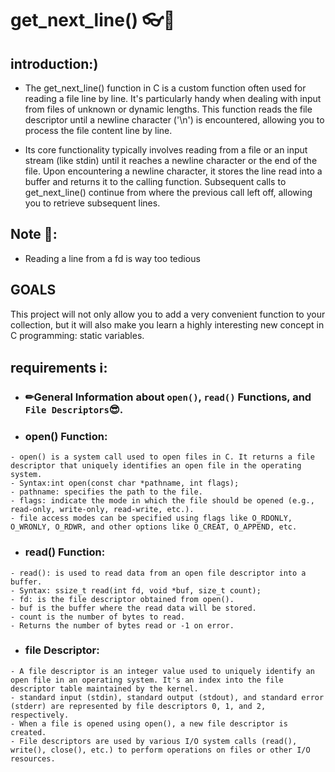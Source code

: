 # get_next_line() 👓📁

## introduction:)

- The get_next_line() function in C is a custom function often used for reading a file line by line. It's particularly handy when dealing with input from files of unknown or dynamic lengths. This function reads the file descriptor until a newline character ('\n') is encountered, allowing you to process the file content line by line.

- Its core functionality typically involves reading from a file or an input stream (like stdin) until it reaches a newline character or the end of the file. Upon encountering a newline character, it stores the line read into a buffer and returns it to the calling function. Subsequent calls to get_next_line() continue from where the previous call left off, allowing you to retrieve subsequent lines.

## Note 🚨: 
- Reading a line from a fd is way too tedious
## GOALS
This project will not only allow you to add a very convenient function to your collection, but it will also make you learn a highly interesting new concept in C programming: static variables.

## requirements ℹ️:

- ### ✏General Information about `open()`, `read()` Functions, and `File Descriptors`😎.

- ### open() Function:
```
- open() is a system call used to open files in C. It returns a file descriptor that uniquely identifies an open file in the operating system.
- Syntax:int open(const char *pathname, int flags);
- pathname: specifies the path to the file.
- flags: indicate the mode in which the file should be opened (e.g., read-only, write-only, read-write, etc.).
- file access modes can be specified using flags like O_RDONLY, O_WRONLY, O_RDWR, and other options like O_CREAT, O_APPEND, etc.
```
- ### read() Function:
```
- read(): is used to read data from an open file descriptor into a buffer.
- Syntax: ssize_t read(int fd, void *buf, size_t count);
- fd: is the file descriptor obtained from open().
- buf is the buffer where the read data will be stored.
- count is the number of bytes to read.
- Returns the number of bytes read or -1 on error.
```
- ### file Descriptor:
```
- A file descriptor is an integer value used to uniquely identify an open file in an operating system. It's an index into the file descriptor table maintained by the kernel.
- standard input (stdin), standard output (stdout), and standard error (stderr) are represented by file descriptors 0, 1, and 2, respectively.
- When a file is opened using open(), a new file descriptor is created.
- File descriptors are used by various I/O system calls (read(), write(), close(), etc.) to perform operations on files or other I/O resources.
```



